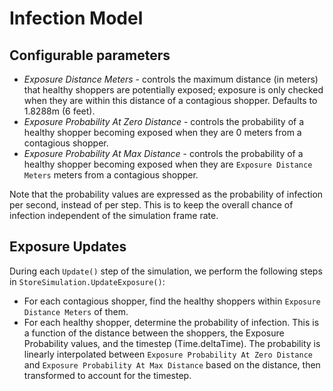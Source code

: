 # Infection Model

## Configurable parameters
- *Exposure Distance Meters* - controls the maximum distance (in meters) that healthy shoppers are potentially exposed; 
exposure is only checked when they are within this distance of a contagious shopper. Defaults to 1.8288m (6 feet).
- *Exposure Probability At Zero Distance* - controls the probability of a healthy shopper becoming exposed when they are 
0 meters from a contagious shopper.
- *Exposure Probability At Max Distance* - controls the probability of a healthy shopper becoming exposed when they are 
`Exposure Distance Meters` meters from a contagious shopper.

Note that the probability values are expressed as the probability of infection per second, instead of per step. This is
to keep the overall chance of infection independent of the simulation frame rate.  

## Exposure Updates
During each `Update()` step of the simulation, we perform the following steps in `StoreSimulation.UpdateExposure()`:
- For each contagious shopper, find the healthy shoppers within `Exposure Distance Meters` of them.
- For each healthy shopper, determine the probability of infection. This is a function of the distance between
the shoppers, the Exposure Probability values, and the timestep (Time.deltaTime). The probability is linearly 
interpolated between `Exposure Probability At Zero Distance` and `Exposure Probability At Max Distance` based on the 
distance, then transformed to account for the timestep.

